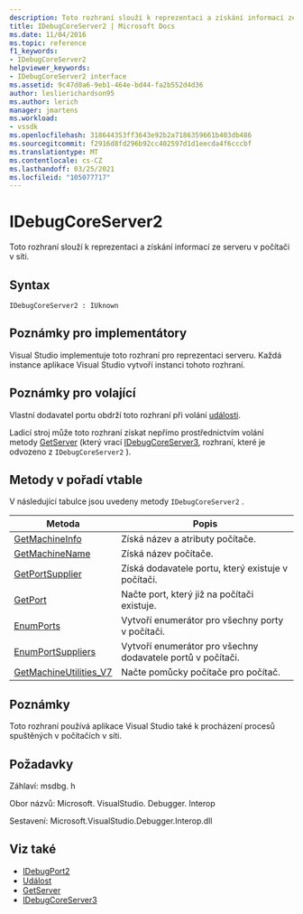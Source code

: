 ```yaml
---
description: Toto rozhraní slouží k reprezentaci a získání informací ze serveru v počítači v síti.
title: IDebugCoreServer2 | Microsoft Docs
ms.date: 11/04/2016
ms.topic: reference
f1_keywords:
- IDebugCoreServer2
helpviewer_keywords:
- IDebugCoreServer2 interface
ms.assetid: 9c47d0a6-9eb1-464e-bd44-fa2b552d4d36
author: leslierichardson95
ms.author: lerich
manager: jmartens
ms.workload:
- vssdk
ms.openlocfilehash: 318644353ff3643e92b2a7186359661b403db486
ms.sourcegitcommit: f2916d8fd296b92cc402597d1d1eecda4f6cccbf
ms.translationtype: MT
ms.contentlocale: cs-CZ
ms.lasthandoff: 03/25/2021
ms.locfileid: "105077717"
---
```

# <a name="idebugcoreserver2"></a>IDebugCoreServer2
Toto rozhraní slouží k reprezentaci a získání informací ze serveru v počítači v síti.

## <a name="syntax"></a>Syntax

```
IDebugCoreServer2 : IUknown
```

## <a name="notes-for-implementers"></a>Poznámky pro implementátory
 Visual Studio implementuje toto rozhraní pro reprezentaci serveru. Každá instance aplikace Visual Studio vytvoří instanci tohoto rozhraní.

## <a name="notes-for-callers"></a>Poznámky pro volající
 Vlastní dodavatel portu obdrží toto rozhraní při volání [události](../../../extensibility/debugger/reference/idebugportevents2-event.md).

 Ladicí stroj může toto rozhraní získat nepřímo prostřednictvím volání metody [GetServer](../../../extensibility/debugger/reference/idebugdefaultport2-getserver.md) (který vrací [IDebugCoreServer3](../../../extensibility/debugger/reference/idebugcoreserver3.md), rozhraní, které je odvozeno z `IDebugCoreServer2` ).

## <a name="methods-in-vtable-order"></a>Metody v pořadí vtable
 V následující tabulce jsou uvedeny metody `IDebugCoreServer2` .

|Metoda|Popis|
|------------|-----------------|
|[GetMachineInfo](../../../extensibility/debugger/reference/idebugcoreserver2-getmachineinfo.md)|Získá název a atributy počítače.|
|[GetMachineName](../../../extensibility/debugger/reference/idebugcoreserver2-getmachinename.md)|Získá název počítače.|
|[GetPortSupplier](../../../extensibility/debugger/reference/idebugcoreserver2-getportsupplier.md)|Získá dodavatele portu, který existuje v počítači.|
|[GetPort](../../../extensibility/debugger/reference/idebugcoreserver2-getport.md)|Načte port, který již na počítači existuje.|
|[EnumPorts](../../../extensibility/debugger/reference/idebugcoreserver2-enumports.md)|Vytvoří enumerátor pro všechny porty v počítači.|
|[EnumPortSuppliers](../../../extensibility/debugger/reference/idebugcoreserver2-enumportsuppliers.md)|Vytvoří enumerátor pro všechny dodavatele portů v počítači.|
|[GetMachineUtilities_V7](../../../extensibility/debugger/reference/idebugcoreserver2-getmachineutilities-v7.md)|Načte pomůcky počítače pro počítač.|

## <a name="remarks"></a>Poznámky
 Toto rozhraní používá aplikace Visual Studio také k procházení procesů spuštěných v počítačích v síti.

## <a name="requirements"></a>Požadavky
 Záhlaví: msdbg. h

 Obor názvů: Microsoft. VisualStudio. Debugger. Interop

 Sestavení: Microsoft.VisualStudio.Debugger.Interop.dll

## <a name="see-also"></a>Viz také
- [IDebugPort2](../../../extensibility/debugger/reference/idebugport2.md)
- [Událost](../../../extensibility/debugger/reference/idebugportevents2-event.md)
- [GetServer](../../../extensibility/debugger/reference/idebugdefaultport2-getserver.md)
- [IDebugCoreServer3](../../../extensibility/debugger/reference/idebugcoreserver3.md)
